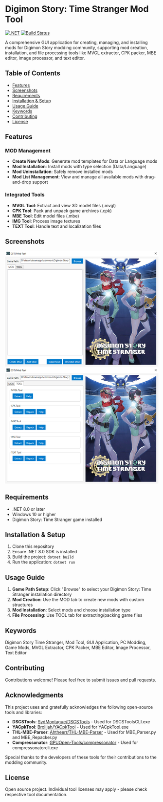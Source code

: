 # Digimon Story: Time Stranger Mod Tool

[![.NET](https://img.shields.io/badge/.NET-8.0-blue)](https://dotnet.microsoft.com/)
[![Build Status](https://github.com/levi-soft/DSTS-Mod-Tool/actions/workflows/dotnet.yml/badge.svg)](https://github.com/levi-soft/DSTS-Mod-Tool/actions/workflows/dotnet.yml)

A comprehensive GUI application for creating, managing, and installing mods for Digimon Story modding community, supporting mod creation, installation, and file processing tools like MVGL extractor, CPK packer, MBE editor, image processor, and text editor.

## Table of Contents

- [Features](#features)
- [Screenshots](#screenshots)
- [Requirements](#requirements)
- [Installation & Setup](#installation--setup)
- [Usage Guide](#usage-guide)
- [Keywords](#keywords)
- [Contributing](#contributing)
- [License](#license)

## Features

### MOD Management
- **Create New Mods**: Generate mod templates for Data or Language mods
- **Mod Installation**: Install mods with type selection (Data/Language)
- **Mod Uninstallation**: Safely remove installed mods
- **Mod List Management**: View and manage all available mods with drag-and-drop support

### Integrated Tools
- **MVGL Tool**: Extract and view 3D model files (.mvgl)
- **CPK Tool**: Pack and unpack game archives (.cpk)
- **MBE Tool**: Edit model files (.mbe)
- **IMG Tool**: Process image textures
- **TEXT Tool**: Handle text and localization files

## Screenshots

<!-- Add screenshots here -->
![Main Interface](screenshots/main.png)
![Mod Management](screenshots/mod-management.png)

## Requirements

- .NET 8.0 or later
- Windows 10 or higher
- Digimon Story: Time Stranger game installed

## Installation & Setup

1. Clone this repository
2. Ensure .NET 8.0 SDK is installed
3. Build the project: `dotnet build`
4. Run the application: `dotnet run`

## Usage Guide

1. **Game Path Setup**: Click "Browse" to select your Digimon Story: Time Stranger installation directory
2. **Mod Creation**: Use the MOD tab to create new mods with custom structures
3. **Mod Installation**: Select mods and choose installation type
4. **File Processing**: Use TOOL tab for extracting/packing game files

## Keywords

Digimon Story Time Stranger, Mod Tool, GUI Application, PC Modding, Game Mods, MVGL Extractor, CPK Packer, MBE Editor, Image Processor, Text Editor

## Contributing

Contributions welcome! Please feel free to submit issues and pull requests.

## Acknowledgments

This project uses and gratefully acknowledges the following open-source tools and libraries:

- **DSCSTools**: [SydMontague/DSCSTools](https://github.com/SydMontague/DSCSTools) - Used for DSCSToolsCLI.exe
- **YACpkTool**: [Brolijah/YACpkTool](https://github.com/Brolijah/YACpkTool) - Used for YACpkTool.exe
- **THL-MBE-Parser**: [Ahtheerr/THL-MBE-Parser](https://github.com/Ahtheerr/THL-MBE-Parser) - Used for MBE_Parser.py and MBE_Repacker.py
- **Compressonator**: [GPUOpen-Tools/compressonator](https://github.com/GPUOpen-Tools/compressonator) - Used for compressonatorcli.exe

Special thanks to the developers of these tools for their contributions to the modding community.

## License

Open source project. Individual tool licenses may apply - please check respective tool documentation.
